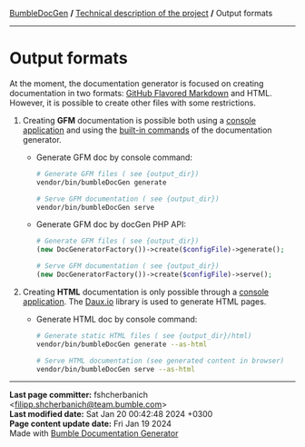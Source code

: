 [BumbleDocGen](../README.md) **/**
[Technical description of the project](readme.md) **/**
Output formats

---


# Output formats

At the moment, the documentation generator is focused on creating documentation in two formats: [GitHub Flavored Markdown](https://github.github.com/gfm/) and HTML.
However, it is possible to create other files with some restrictions.

1) Creating **GFM** documentation is possible both using a [console application](/docs/tech/05_console.md) and using the [built-in commands](classes/DocGenerator.md#mgenerate) of the documentation generator.

    * Generate GFM doc by console command:
        ```bash
        # Generate GFM files ( see {output_dir})
        vendor/bin/bumbleDocGen generate

        # Serve GFM documentation ( see {output_dir})
        vendor/bin/bumbleDocGen serve
        ```
    * Generate GFM doc by docGen PHP API:
        ```php
        # Generate GFM files ( see {output_dir})
        (new DocGeneratorFactory())->create($configFile)->generate();

        # Serve GFM documentation ( see {output_dir})
        (new DocGeneratorFactory())->create($configFile)->serve();
        ```

2) Creating **HTML** documentation is only possible through a [console application](/docs/tech/05_console.md). The [Daux.io](https://daux.io/) library is used to generate HTML pages.
    * Generate HTML doc by console command:
        ```bash
        # Generate static HTML files ( see {output_dir}/html)
        vendor/bin/bumbleDocGen generate --as-html

        # Serve HTML documentation (see generated content in browser)
        vendor/bin/bumbleDocGen serve --as-html
        ```


---

**Last page committer:** fshcherbanich &lt;filipp.shcherbanich@team.bumble.com&gt;<br>**Last modified date:**   Sat Jan 20 00:42:48 2024 +0300<br>**Page content update date:** Fri Jan 19 2024<br>Made with [Bumble Documentation Generator](https://github.com/bumble-tech/bumble-doc-gen/blob/master/docs/README.md)